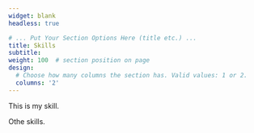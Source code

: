 ```yaml
---
widget: blank
headless: true

# ... Put Your Section Options Here (title etc.) ...
title: Skills
subtitle:
weight: 100  # section position on page
design:
  # Choose how many columns the section has. Valid values: 1 or 2.
  columns: '2'
---
```


This is my skill. 

Othe skills.